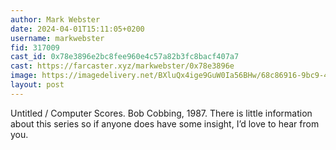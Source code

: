 ```yaml
---
author: Mark Webster
date: 2024-04-01T15:11:05+0200
username: markwebster
fid: 317009
cast_id: 0x78e3896e2bc8fee960e4c57a82b3fc8bacf407a7
cast: https://farcaster.xyz/markwebster/0x78e3896e
image: https://imagedelivery.net/BXluQx4ige9GuW0Ia56BHw/68c86916-9bc9-4b31-2da1-c2c6a9019500/original
layout: post
---
```


Untitled / Computer Scores. Bob Cobbing, 1987.
There is little information about this series so if anyone does have some insight, I’d love to hear from you.

<img src='https://imagedelivery.net/BXluQx4ige9GuW0Ia56BHw/68c86916-9bc9-4b31-2da1-c2c6a9019500/original' alt='' referrerpolicy='no-referrer'/>

